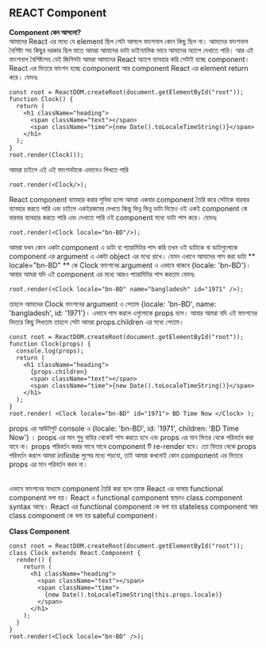 ## REACT Component

**Component কেন আসলো?** <br/>
আমাদের React এর মধ্যে যে element ছিল সেটা আসলে ফাংশনাল কোন কিছু ছিল না। আমাদের ফাংশনাল বৈশিষ্ট্য সহ কিছুর দরকার ছিল যাতে আমরা আমাদের ডাটা ডাইন্যামিক ভাবে আমাদের অ্যাপে দেখাতে পারি। আর এই ফাংশনাল বৈশিষ্ট্যসহ যেই জিনিসটা আমরা আমাদের React অ্যাপে ব্যাবহার করি সেটাই হচ্ছে component। React এর ভিতরে ফাংশন হচ্ছে component আর component React এর element return করে। যেমনঃ

```
const root = ReactDOM.createRoot(document.getElementById("root"));
function Clock() {
  return (
    <h1 className="heading">
      <span className="text"></span>
      <span className="time">{new Date().toLocaleTimeString()}</span>
    </h1>
  );
}
root.render(Clock());
```

আমরা চাইলে এই এই ফাংশনটাকে এভাবেও লিখতে পারি

```
root.render(<Clock/>);
```

React component ব্যাবহার করার সুবিধা হলো আমরা একবার component তৈরি করে সেটাকে বারবার ব্যাবহার করতে পারি এবং চাইলে একইরকমের দেখতে কিন্তু ভিন্ন ভিন্ন ডাটা দিয়েও ওই একই component কে বারবার ব্যাবহার করতে পারি এবং দেখাতে পারি ওই component মধ্যে ডাটা পাস করে। যেমনঃ

```
root.render(<Clock locale="bn-BD"/>);
```

আমরা যখন কোন একটা component এ ডাটা বা প্যারামিটার পাস করি তখন ওই ডাটাকে বা ডাটাগুলোকে component এর argument এ একটা object এর মধ্যে রাখে। যেমন এখানে আমাদের পাস করা ডাটা ** locale="bn-BD" ** কে Clock ফাংশনের argument এ এভাবে থাকবে {locale: 'bn-BD'}। আবার আমরা যদি এই component এর মধ্যে আরও প্যারামিটার পাস করতাম যেমনঃ

```
root.render(<Clock locale="bn-BD" name="bangladesh" id="1971" />);
```

তাহলে আমাদের Clock ফাংশনের argument এ পেতাম {locale: 'bn-BD', name: 'bangladesh', id: '1971'}। এভাবে পাস করলে এগুলোকে props বলে। আবার আমরা যদি এই ফাংশনের ভিতরে কিছু লিখতাম তাহলে সেটা আমরা props.children এর মধ্যে পেতাম।

```
const root = ReactDOM.createRoot(document.getElementById("root"));
function Clock(props) {
  console.log(props);
  return (
    <h1 className="heading">
      {props.children}
      <span className="text"></span>
      <span className="time">{new Date().toLocaleTimeString()}</span>
    </h1>
  );
}
root.render( <Clock locale="bn-BD" id="1971"> BD Time Now </Clock> );
```

props এর আউটপুট console এ {locale: 'bn-BD', id: '1971', children: 'BD Time Now'} । props এর মান শুধু বাহির থেকেই পাস করতে হবে এবং props এর মান ভিতর থেকে পরিবর্তন করা যাবে না। props পরিবর্তন করার সাথে সাথে component টি re-render হবে। তো ভিতর থেকে props পরিবর্তন করলে আমরা infinite লুপের মধ্যে পড়বো, তাই আমরা কখনোই কোন component এর ভিতরে props এর মান পরিবর্তন করব না।

<br/>
এভাবে ফাংশনের মাধ্যমে component তৈরি করা হলে তাকে React এর ভাষায় functional component বলা হয়। React এ functional component ছাড়াও class component syntax আছে। React এর functional component কে বলা হয় stateless component আর class component কে বলা হয় sateful component।

**Class Component** <br/>

```
const root = ReactDOM.createRoot(document.getElementById("root"));
class Clock extends React.Component {
  render() {
    return (
      <h1 className="heading">
        <span className="text"></span>
        <span className="time">
          {new Date().toLocaleTimeString(this.props.locale)}
        </span>
      </h1>
    );
  }
}
root.render(<Clock locale="bn-BD" />);
```
